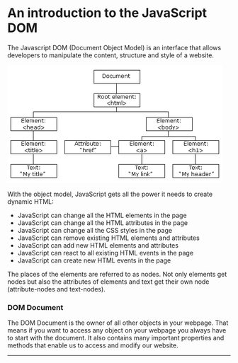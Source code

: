 # An introduction to the JavaScript DOM
The Javascript DOM (Document Object Model) is an interface that allows developers to manipulate the content, structure and style of a website.

![DOM](/img/javascript-dom-structure.gif)

With the object model, JavaScript gets all the power it needs to create dynamic HTML:

* JavaScript can change all the HTML elements in the page
* JavaScript can change all the HTML attributes in the page
* JavaScript can change all the CSS styles in the page
* JavaScript can remove existing HTML elements and attributes
* JavaScript can add new HTML elements and attributes
* JavaScript can react to all existing HTML events in the page
* JavaScript can create new HTML events in the page

The places of the elements are referred to as nodes. Not only elements get nodes but also the attributes of elements and text get their own node (attribute-nodes and text-nodes).

### DOM Document
The DOM Document is the owner of all other objects in your webpage. That means if you want to access any object on your webpage you always have to start with the document. It also contains many important properties and methods that enable us to access and modify our website.

***